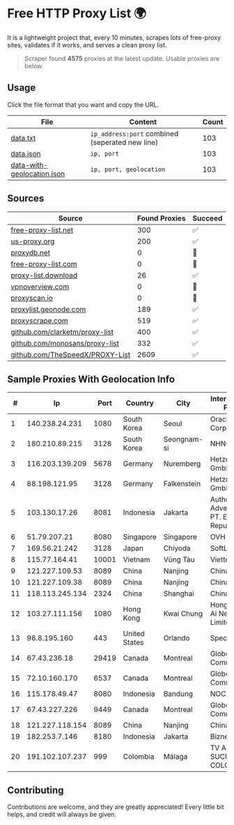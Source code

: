 
# Free HTTP Proxy List 🌍

It is a lightweight project that, every 10 minutes, scrapes lots of free-proxy sites, validates if it works, and serves a clean proxy list.


> Scraper found **4575** proxies at the latest update. Usable proxies are below.

## Usage

Click the file format that you want and copy the URL.


|File|Content|Count|
|----|-------|-----|
|[data.txt](https://raw.githubusercontent.com/themiralay/Proxy-List-World/master/data.txt)|`ip_address:port` combined (seperated new line)|103|
|[data.json](https://raw.githubusercontent.com/themiralay/Proxy-List-World/master/data.json)|`ip, port`|103|
|[data-with-geolocation.json](https://raw.githubusercontent.com/themiralay/Proxy-List-World/master/data-with-geolocation.json)|`ip, port, geolocation`|103|

## Sources

|Source|Found Proxies|Succeed|
|------|-------------|-------|
|[free-proxy-list.net](https://free-proxy-list.net)|300|✅|
|[us-proxy.org](https://www.us-proxy.org)|200|✅|
|[proxydb.net](http://proxydb.net)|0|🚫|
|[free-proxy-list.com](https://free-proxy-list.com/?page=&port=&type%5B%5D=http&type%5B%5D=https&up_time=0&search=Search)|0|🚫|
|[proxy-list.download](https://www.proxy-list.download/HTTP)|26|✅|
|[vpnoverview.com](https://vpnoverview.com/privacy/anonymous-browsing/free-proxy-servers)|0|🚫|
|[proxyscan.io](https://www.proxyscan.io)|0|🚫|
|[proxylist.geonode.com](https://proxylist.geonode.com/api/proxy-list?limit=300&page=1&sort_by=lastChecked&sort_type=desc&protocols=http,https)|189|✅|
|[proxyscrape.com](https://api.proxyscrape.com/v2/?request=displayproxies&protocol=http&timeout=10000&country=all&ssl=all&anonymity=all)|519|✅|
|[github.com/clarketm/proxy-list](https://raw.githubusercontent.com/clarketm/proxy-list/master/proxy-list-raw.txt)|400|✅|
|[github.com/monosans/proxy-list](https://raw.githubusercontent.com/monosans/proxy-list/main/proxies/http.txt)|332|✅|
|[github.com/TheSpeedX/PROXY-List](https://raw.githubusercontent.com/TheSpeedX/PROXY-List/master/http.txt)|2609|✅|


## Sample Proxies With Geolocation Info

|#|Ip|Port|Country|City|Internet Service Provider|
|-|--|----|-------|----|-------------------------|
|1|140.238.24.231|1080|South Korea|Seoul|Oracle Corporation|
|2|180.210.89.215|3128|South Korea|Seongnam-si|NHNCLOUD|
|3|116.203.139.209|5678|Germany|Nuremberg|Hetzner Online GmbH|
|4|88.198.121.95|3128|Germany|Falkenstein|Hetzner Online GmbH|
|5|103.130.17.26|8081|Indonesia|Jakarta|Authorize Advertise Via PT. Eka Mas Republik|
|6|51.79.207.21|8080|Singapore|Singapore|OVH SAS|
|7|169.56.21.242|3128|Japan|Chiyoda|SoftLayer|
|8|115.77.164.41|10001|Vietnam|Vũng Tàu|Viettel Group|
|9|121.227.109.53|8089|China|Nanjing|China Telecom|
|10|121.227.109.38|8089|China|Nanjing|China Telecom|
|11|118.113.245.134|2324|China|Shanghai|Chinanet|
|12|103.27.111.156|1080|Hong Kong|Kwai Chung|Hong Kong San Ai Net Int'l Limited|
|13|98.8.195.160|443|United States|Orlando|Spectrum|
|14|67.43.236.18|29419|Canada|Montreal|GloboTech Communications|
|15|72.10.160.170|6537|Canada|Montreal|GloboTech Communications|
|16|115.178.49.47|8080|Indonesia|Bandung|NOC SIMAYA|
|17|67.43.227.226|9449|Canada|Montreal|GloboTech Communications|
|18|121.227.118.154|8089|China|Nanjing|China Telecom|
|19|182.253.7.146|8180|Indonesia|Jakarta|Biznet Networks|
|20|191.102.107.237|999|Colombia|Málaga|TV AZTECA SUCURSAL COLOMBIA|



## Contributing

Contributions are welcome, and they are greatly appreciated! Every
little bit helps, and credit will always be given.

